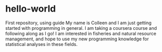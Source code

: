 # hello-world
First repository, using guide
My name is Colleen and I am just getting started with programming in general. I am taking a coursera course and following along as I go! I am interested in fisheries and natural resource management, and hope to use my new programming knowledge for statistical analyses in these fields.
